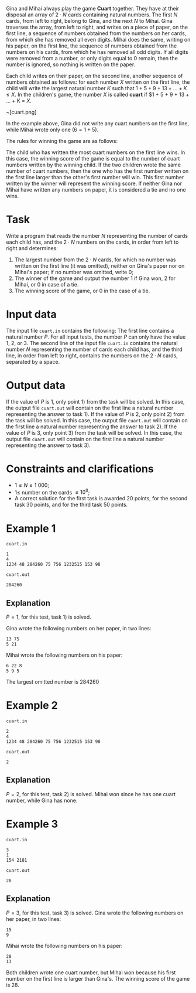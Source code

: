 Gina and Mihai always play the game **Cuart** together. They have at their disposal an array of $2 \cdot N$ cards containing natural numbers. The first $N$ cards, from left to right, belong to Gina, and the next $N$ to Mihai. Gina traverses the array, from left to right, and writes on a piece of paper, on the first line, a sequence of numbers obtained from the numbers on her cards, from which she has removed all even digits. Mihai does the same, writing on his paper, on the first line, the sequence of numbers obtained from the numbers on his cards, from which he has removed all odd digits. If all digits were removed from a number, or only digits equal to $0$ remain, then the number is ignored, so nothing is written on the paper.

Each child writes on their paper, on the second line, another sequence of numbers obtained as follows: for each number $X$ written on the first line, the child will write the largest natural number $K$ such that $1 + 5 + 9 + 13 + ... + K \leq X$. In the children's game, the number $X$ is called **cuart** if $1 + 5 + 9 + 13 + ... + K = $X$.

~[cuart.png]

In the example above, Gina did not write any cuart numbers on the first line, while Mihai wrote only one ($6 = 1 + 5$).

The rules for winning the game are as follows:

The child who has written the most cuart numbers on the first line wins. In this case, the winning score of the game is equal to the number of cuart numbers written by the winning child.
If the two children wrote the same number of cuart numbers, then the one who has the first number written on the first line larger than the other's first number will win. This first number written by the winner will represent the winning score.
If neither Gina nor Mihai have written any numbers on paper, it is considered a tie and no one wins.

# Task

Write a program that reads the number $N$ representing the number of cards each child has, and the $2 \cdot N$ numbers on the cards, in order from left to right and determines:

1) The largest number from the $2 \cdot N$ cards, for which no number was written on the first line (it was omitted), neither on Gina's paper nor on Mihai's paper; if no number was omitted, write $0$;
2) The winner of the game and output the number $1$ if Gina won, $2$ for Mihai, or $0$ in case of a tie.
3) The winning score of the game, or $0$ in the case of a tie.

# Input data

The input file `cuart.in` contains the following:
The first line contains a natural number $P$. For all input tests, the number $P$ can only have the value $1$, $2$, or $3$. The second line of the input file `cuart.in` contains the natural number $N$ representing the number of cards each child has, and the third line, in order from left to right, contains the numbers on the $2 \cdot N$ cards, separated by a space.

# Output data

If the value of $P$ is $1$, only point 1) from the task will be solved. In this case, the output file `cuart.out` will contain on the first line a natural number representing the answer to task 1).
If the value of $P$ is $2$, only point 2) from the task will be solved. In this case, the output file `cuart.out` will contain on the first line a natural number representing the answer to task 2).
If the value of $P$ is $3$, only point 3) from the task will be solved. In this case, the output file `cuart.out` will contain on the first line a natural number representing the answer to task 3).

# Constraints and clarifications

* $1 \leq N \leq 1 \ 000$;
* $1 \leq$ number on the cards $\leq 10^8$;
* A correct solution for the first task is awarded $20$ points, for the second task $30$ points, and for the third task $50$ points.

# Example 1

`cuart.in`
```
1
4
1234 48 284260 75 756 1232515 153 98
```

`cuart.out`
```
284260
```

## Explanation

$P = 1$, for this test, task 1) is solved.

Gina wrote the following numbers on her paper, in two lines:
```
13 75
5 21
```
Mihai wrote the following numbers on his paper:
```
6 22 8
5 9 5
```
The largest omitted number is $284260$

# Example 2

`cuart.in`
```
2
4
1234 48 284260 75 756 1232515 153 98
```

`cuart.out`
```
2
```

## Explanation

$P = 2$, for this test, task 2) is solved.
Mihai won since he has one cuart number, while Gina has none.

# Example 3

`cuart.in`
```
3
1
154 2181
```

`cuart.out`
```
28
```

## Explanation

$P = 3$, for this test, task 3) is solved.
Gina wrote the following numbers on her paper, in two lines:
```
15
9
```
Mihai wrote the following numbers on his paper:
```
28
13
```
Both children wrote one cuart number, but Mihai won because his first number on the first line is larger than Gina's. The winning score of the game is $28$.